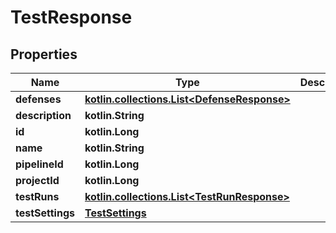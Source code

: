 
# TestResponse

## Properties
Name | Type | Description | Notes
------------ | ------------- | ------------- | -------------
**defenses** | [**kotlin.collections.List&lt;DefenseResponse&gt;**](DefenseResponse.md) |  |  [optional]
**description** | **kotlin.String** |  |  [optional]
**id** | **kotlin.Long** |  |  [optional]
**name** | **kotlin.String** |  |  [optional]
**pipelineId** | **kotlin.Long** |  |  [optional]
**projectId** | **kotlin.Long** |  |  [optional]
**testRuns** | [**kotlin.collections.List&lt;TestRunResponse&gt;**](TestRunResponse.md) |  |  [optional]
**testSettings** | [**TestSettings**](TestSettings.md) |  |  [optional]



